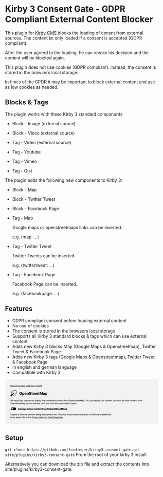 # Kirby 3 Consent Gate - GDPR Compliant External Content Blocker

This plugin for [Kirby CMS](https://getkirby.com) blocks the loading of conent from external sources. The content ist only loaded if a consent is accepted (GDPR compliant).

After the user agreed to the loading, he can revoke his decision and the content will be blocked again.

This plugin does not use cookies (GDPR compliant). Instead, the consent is stored in the browsers local storage.

In times of the GPDR it may be important to block external content and use as low cookies as needed.


## Blocks & Tags

The plugin works with these Kirby 3 standard components:

- Block - Image (external source)

- Block - Video (external source)

- Tag - Video (external source)

- Tag - Youtube

- Tag - Vimeo

- Tag - Gist

The plugin adds the following new components to Kirby 3:

- Block - Map

- Block - Twitter Tweet

- Block - Facebook Page

- Tag - Map

  Google maps or openstreetmaps links can be inserted.

  e.g. (map: ...)

- Tag - Twitter Tweet

  Twitter Tweets can be inserted.

  e.g. (twittertweet: ...)

- Tag - Facebook Page

  Facebook Page can be inserted.

  e.g. (facebookpage: ...)


## Features

- GDPR compliant consent before loading external content
- No use of cookies
- The consent is stored in the browsers local storage
- Supports all Kirby 3 standard blocks & tags which can use external content
- Adds new Kirby 3 blocks Map (Google Maps & Openstreetmap), Twitter Tweet & Facebook Page
- Adds new Kirby 3 tags (Google Maps & Openstreetmap), Twitter Tweet & Facebook Page
- In english and german language
- Compatible with Kirby 3

![Kirby 3 Consent Gate Plugin Screenshot](https://github.com/fendinger/kirby3-consent-gate/raw/master/kirby3-consent-gate.png)


## Setup

``git clone https://github.com/fendinger/kirby3-consent-gate.git site/plugins/kirby3-consent-gate``
From the root of your kirby 3 install.

Alternatively you can download the zip file and extract the contents into site/plugins/kirby3-consent-gate.